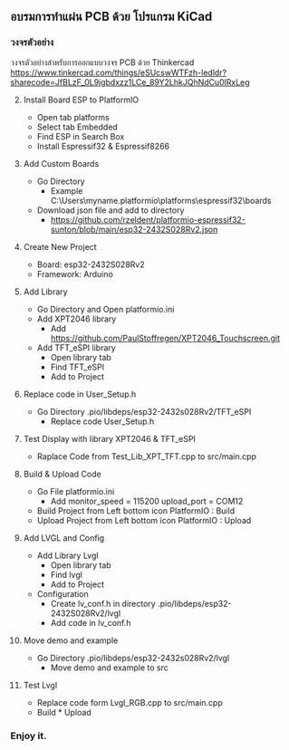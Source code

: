 ## อบรมการทำแผ่น PCB ด้วย โปรแกรม KiCad

### วงจรตัวอย่าง 
วงจรตัวอย่างสำหรับการออกแบบวงจร PCB ด้วย Thinkercad
https://www.tinkercad.com/things/eSUcswWTFzh-ledldr?sharecode=JfBLzF_0L9jgbdxzz1LCe_89Y2LhkJQhNdCu0lRxLeg

2. Install Board ESP to PlatformIO
    - Open tab platforms
    - Select tab Embedded
    - Find ESP in Search Box
    - Install Espressif32 & Espressif8266

3. Add Custom Boards
    - Go Directory 
        - Example C:\Users\myname\.platformio\platforms\espressif32\boards
    - Download json file and add to directory
        - https://github.com/rzeldent/platformio-espressif32-sunton/blob/main/esp32-2432S028Rv2.json

4. Create New Project
    - Board: esp32-2432S028Rv2
    - Framework: Arduino
    
5. Add Library
    - Go Directory and Open platformio.ini
    - Add XPT2046 library
        - Add https://github.com/PaulStoffregen/XPT2046_Touchscreen.git
    - Add TFT_eSPI library
        - Open library tab
        - Find TFT_eSPI
        - Add to Project

6. Replace code in User_Setup.h
    - Go Directory .pio/libdeps/esp32-2432s028Rv2/TFT_eSPI
        - Replace code User_Setup.h

7. Test Display with library XPT2046 & TFT_eSPI
    - Raplace Code from Test_Lib_XPT_TFT.cpp to src/main.cpp

8. Build & Upload Code
    - Go File platformio.ini
        - Add   monitor_speed = 115200
                upload_port = COM12 
    - Build Project from Left bottom icon PlatformIO : Build
    - Upload Project from Left bottom icon PlatformIO : Upload

9. Add LVGL and Config
    - Add Library Lvgl
        - Open library tab
        - Find lvgl
        - Add to Project
    - Configuration
        - Create lv_conf.h in directory .pio/libdeps/esp32-2432S028Rv2/lvgl
        - Add code in lv_conf.h

10. Move demo and example
    - Go Directory .pio/libdeps/esp32-2432s028Rv2/lvgl
        - Move demo and example to src

11. Test Lvgl
    - Replace code form Lvgl_RGB.cpp to src/main.cpp
    - Build * Upload 

### Enjoy it.